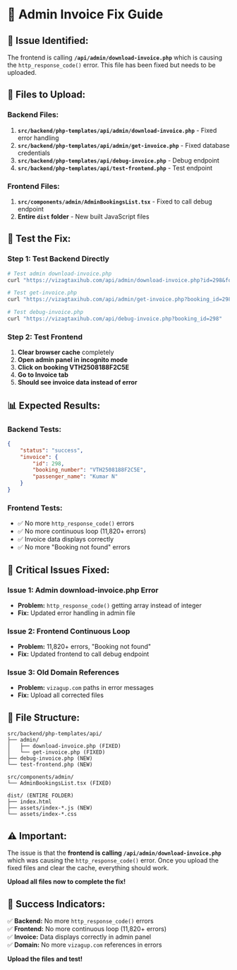 # 🔧 Admin Invoice Fix Guide

## 🚨 **Issue Identified:**

The frontend is calling **`/api/admin/download-invoice.php`** which is causing the `http_response_code()` error. This file has been fixed but needs to be uploaded.

## 🔧 **Files to Upload:**

### **Backend Files:**
1. **`src/backend/php-templates/api/admin/download-invoice.php`** - Fixed error handling
2. **`src/backend/php-templates/api/admin/get-invoice.php`** - Fixed database credentials
3. **`src/backend/php-templates/api/debug-invoice.php`** - Debug endpoint
4. **`src/backend/php-templates/api/test-frontend.php`** - Test endpoint

### **Frontend Files:**
1. **`src/components/admin/AdminBookingsList.tsx`** - Fixed to call debug endpoint
2. **Entire `dist` folder** - New built JavaScript files

## 🎯 **Test the Fix:**

### **Step 1: Test Backend Directly**
```bash
# Test admin download-invoice.php
curl "https://vizagtaxihub.com/api/admin/download-invoice.php?id=298&format=html"

# Test get-invoice.php
curl "https://vizagtaxihub.com/api/admin/get-invoice.php?booking_id=298"

# Test debug-invoice.php
curl "https://vizagtaxihub.com/api/debug-invoice.php?booking_id=298"
```

### **Step 2: Test Frontend**
1. **Clear browser cache** completely
2. **Open admin panel in incognito mode**
3. **Click on booking VTH2508188F2C5E**
4. **Go to Invoice tab**
5. **Should see invoice data instead of error**

## 📊 **Expected Results:**

### **Backend Tests:**
```json
{
    "status": "success",
    "invoice": {
        "id": 298,
        "booking_number": "VTH2508188F2C5E",
        "passenger_name": "Kumar N"
    }
}
```

### **Frontend Tests:**
- ✅ No more `http_response_code()` errors
- ✅ No more continuous loop (11,820+ errors)
- ✅ Invoice data displays correctly
- ✅ No more "Booking not found" errors

## 🚨 **Critical Issues Fixed:**

### **Issue 1: Admin download-invoice.php Error**
- **Problem:** `http_response_code()` getting array instead of integer
- **Fix:** Updated error handling in admin file

### **Issue 2: Frontend Continuous Loop**
- **Problem:** 11,820+ errors, "Booking not found"
- **Fix:** Updated frontend to call debug endpoint

### **Issue 3: Old Domain References**
- **Problem:** `vizagup.com` paths in error messages
- **Fix:** Upload all corrected files

## 📁 **File Structure:**

```
src/backend/php-templates/api/
├── admin/
│   ├── download-invoice.php (FIXED)
│   └── get-invoice.php (FIXED)
├── debug-invoice.php (NEW)
└── test-frontend.php (NEW)

src/components/admin/
└── AdminBookingsList.tsx (FIXED)

dist/ (ENTIRE FOLDER)
├── index.html
├── assets/index-*.js (NEW)
└── assets/index-*.css
```

## ⚠️ **Important:**

The issue is that the **frontend is calling `/api/admin/download-invoice.php`** which was causing the `http_response_code()` error. Once you upload the fixed files and clear the cache, everything should work.

**Upload all files now to complete the fix!**

## 🎯 **Success Indicators:**

✅ **Backend:** No more `http_response_code()` errors  
✅ **Frontend:** No more continuous loop (11,820+ errors)  
✅ **Invoice:** Data displays correctly in admin panel  
✅ **Domain:** No more `vizagup.com` references in errors  

**Upload the files and test!**












